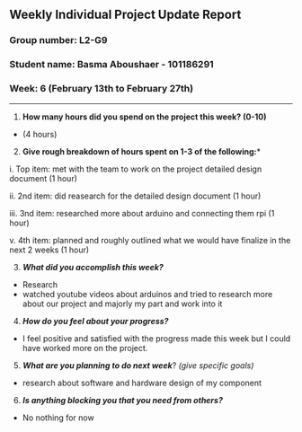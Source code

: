 ## Weekly Individual Project Update Report
### Group number: L2-G9
### Student name: Basma Aboushaer - 101186291
### Week: 6 (February 13th to February 27th)
___
1. **How many hours did you spend on the project this week? (0-10)**
- (4 hours)
  
2. **Give rough breakdown of hours spent on 1-3 of the following:***

i. Top item: met with the team to work on the project detailed design document (1 hour)

ii. 2nd item: did reasearch for the detailed design document  (1 hour)

iii. 3nd item: researched more about arduino and connecting them rpi (1 hour)

v. 4th item: planned and roughly outlined what we would have finalize in the next 2 weeks (1 hour)
  
3. ***What did you accomplish this week?*** 
- Research
- watched youtube videos about arduinos and tried to research more about our project and majorly my part and work into it
  
4. ***How do you feel about your progress?***
- I feel positive and satisfied with the progress made this week but I could have worked more on the project.
  
5. ***What are you planning to do next week***? _(give specific goals)_
  - research about software and hardware design of my component
 
6. ***Is anything blocking you that you need from others?***
  - No nothing for now
